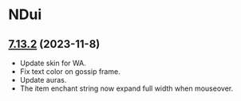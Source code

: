 # NDui

## [7.13.2](https://github.com/siweia/NDui/tree/7.13.2) (2023-11-8)

- Update skin for WA.
- Fix text color on gossip frame.
- Update auras.
- The item enchant string now expand full width when mouseover.